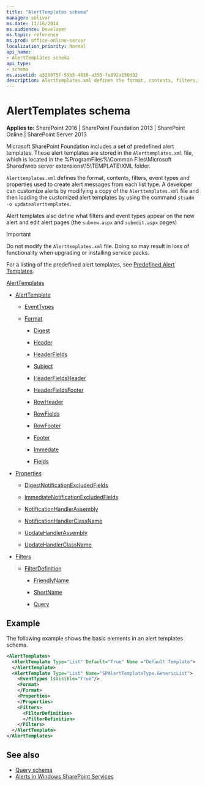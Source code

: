 ```yaml
---
title: "AlertTemplates schema"
manager: soliver
ms.date: 11/16/2014
ms.audience: Developer
ms.topic: reference
ms.prod: office-online-server
localization_priority: Normal
api_name:
- AlertTemplates schema
api_type:
- schema
ms.assetid: e326075f-59b5-4616-a355-fe892a150d92
description: Alerttemplates.xml defines the format, contents, filters, event types and properties used to create alert messages from each list type.
---
```


# AlertTemplates schema

**Applies to:** SharePoint 2016 | SharePoint Foundation 2013 | SharePoint Online | SharePoint Server 2013
  
Microsoft SharePoint Foundation includes a set of predefined alert templates. These alert templates are stored in the  `Alerttemplates.xml` file, which is located in the %ProgramFiles%\Common Files\Microsoft Shared\web server extensions\15\TEMPLATE\XML folder. 

`Alerttemplates.xml` defines the format, contents, filters, event types and properties used to create alert messages from each list type. A developer can customize alerts by modifying a copy of the `Alerttemplates.xml` file and then loading the customized alert templates by using the command `stsadm -o updatealerttemplates`.
  
Alert templates also define what filters and event types appear on the new alert and edit alert pages (the `subnew.aspx` and `subedit.aspx` pages) 
  
> [!IMPORTANT]
> Do not modify the `Alerttemplates.xml` file. Doing so may result in loss of functionality when upgrading or installing service packs. 
  
For a listing of the predefined alert templates, see [Predefined Alert Templates](http://msdn.microsoft.com/library/6a5296b2-c158-40e4-897f-bbf008b6bbaf%28Office.15%29.aspx).
  
[AlertTemplates](alerttemplates-element-alerttemplates.md)
  
- [AlertTemplate](alerttemplate-element-alerttemplates.md)
  
  - [EventTypes](eventtypes-element-alerttemplates.md)
  
  - [Format](format-element-alerttemplates.md)
  
    - [Digest](digest-element-alerttemplates.md)
  
    - [Header](header-element-alerttemplates.md)
    
    - [HeaderFields](headerfields-element-alerttemplates.md)
    
    - [Subject](subject-element-alerttemplates.md)
    
    - [HeaderFieldsHeader](headerfieldsheader-element-alerttempaltes.md)
    
    - [HeaderFieldsFooter](headerfieldsfooter-element-alerttempaltes.md)
    
    - [RowHeader](rowheader-element-alerttemplates.md)
    
    - [RowFields](rowfields-element-alerttemplates.md)
    
    - [RowFooter](rowfooter-element-alerttemplates.md)
    
    - [Footer](footer-element-alerttemplates.md)
    
    - [Immedate](immediate-element-alerttemplates.md)
    
    - [Fields](fields-element-alerttemplates.md)
  
- [Properties](properties-element-alerttemplates.md)
  
  - [DigestNotificationExcludedFields](digestnotificationexcludedfields-element-alerttemplates.md)
    
  - [ImmediateNotificationExcludedFields](immediatenotificationexcludedfields-element-alerttemplates.md)
    
  - [NotificationHandlerAssembly](notificationhandlerassembly-element-alert-templates.md)
    
  - [NotificationHandlerClassName](notificationhandlerclassname-element-alerttemplates.md)
    
  - [UpdateHandlerAssembly](updatehandlerassembly-element-alerttemplates.md)
    
  - [UpdateHandlerClassName](updatehandlerclassname-element-alerttemplates.md)
  
- [Filters](filters-element-alerttemplates.md)
  
  - [FilterDefinition](filterdefinition-element-alerttemplates.md)
    
    - [FriendlyName](friendlyname-element-alerttemplates.md)
      
    - [ShortName](shortname-element-alerttemplates.md)
      
    - [Query](query-element-alerttemplates.md)
  
## Example

The following example shows the basic elements in an alert templates schema.
  
```XML
<AlertTemplates>
  <AlertTemplate Type="List" Default="True" Name ="Default Template">
  </AlertTemplate>
  <AlertTemplate Type="List" Name="SPAlertTemplateType.GenericList">
    <EventTypes IsVisible="True"/>
    <Format>
    </Format>
    <Properties>
    </Properties>
    <Filters>
      <FilterDefinition>
      </FilterDefinition>
    </Filters>
  </AlertTemplate>
</AlertTemplates>

```

## See also

- [Query schema](query-schema.md)
- [Alerts in Windows SharePoint Services](http://msdn.microsoft.com/library/cb9586d9-84e1-43c9-93c9-8a7496f2f41d%28Office.15%29.aspx)

